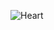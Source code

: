 ![Heart](https://user-images.githubusercontent.com/23062/87083414-2d088180-c1f2-11ea-995a-3588439bfd10.png)
